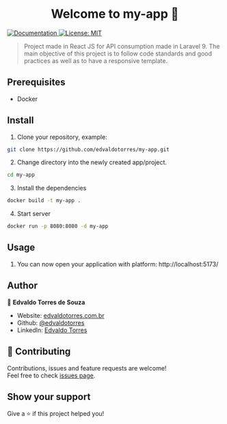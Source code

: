 <h1 align="center">Welcome to my-app 👋</h1>
<p>
  <a href="https://documenter.getpostman.com/view/13040502/UzBjrney#c3212110-5be6-45bd-b000-95c6538746ca" target="_blank">
    <img alt="Documentation" src="https://img.shields.io/badge/documentation-yes-brightgreen.svg" />
  </a>
  <a href="#" target="_blank">
    <img alt="License: MIT" src="https://img.shields.io/badge/License-MIT-yellow.svg" />
  </a>
</p>

> Project made in React JS for API consumption made in Laravel 9. The main objective of this project is to follow code standards and good practices as well as to have a responsive template.

## Prerequisites

* Docker

## Install

1. Clone your repository, example:

```sh
git clone https://github.com/edvaldotorres/my-app.git
```
2. Change directory into the newly created app/project.

```sh
cd my-app
```

3. Install the dependencies

```sh
docker build -t my-app . 
```

4. Start server

```sh
docker run -p 8080:8080 -d my-app
```

## Usage

1. You can now open your application with platform: http://localhost:5173/

## Author

👤 **Edvaldo Torres de Souza**

* Website: [edvaldotorres.com.br](https://edvaldotorres.com.br/)
* Github: [@edvaldotorres](https://github.com/edvaldotorres)
* LinkedIn: [Edvaldo Torres](https://www.linkedin.com/in/edvaldo-torres-189894150/)

## 🤝 Contributing

Contributions, issues and feature requests are welcome!<br />Feel free to check [issues page](https://github.com/edvaldotorres/my-app/issues). 

## Show your support

Give a ⭐️ if this project helped you!